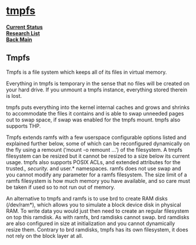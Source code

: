 # **[tmpfs](https://docs.kernel.org/filesystems/tmpfs.html)**

**[Current Status](../../../../development/status/weekly/current_status.md)**\
**[Research List](../../../research_list.md)**\
**[Back Main](../../../../README.md)**

## Tmpfs

Tmpfs is a file system which keeps all of its files in virtual memory.

Everything in tmpfs is temporary in the sense that no files will be created on your hard drive. If you unmount a tmpfs instance, everything stored therein is lost.

tmpfs puts everything into the kernel internal caches and grows and shrinks to accommodate the files it contains and is able to swap unneeded pages out to swap space, if swap was enabled for the tmpfs mount. tmpfs also supports THP.

Tmpfs extends ramfs with a few userspace configurable options listed and explained further below, some of which can be reconfigured dynamically on the fly using a remount (‘mount -o remount ...’) of the filesystem. A tmpfs filesystem can be resized but it cannot be resized to a size below its current usage. tmpfs also supports POSIX ACLs, and extended attributes for the trusted.*, security.* and user.* namespaces. ramfs does not use swap and you cannot modify any parameter for a ramfs filesystem. The size limit of a ramfs filesystem is how much memory you have available, and so care must be taken if used so to not run out of memory.

An alternative to tmpfs and ramfs is to use brd to create RAM disks (/dev/ram*), which allows you to simulate a block device disk in physical RAM. To write data you would just then need to create an regular filesystem on top this ramdisk. As with ramfs, brd ramdisks cannot swap. brd ramdisks are also configured in size at initialization and you cannot dynamically resize them. Contrary to brd ramdisks, tmpfs has its own filesystem, it does not rely on the block layer at all.
